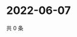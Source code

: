 # 2022-06-07

共 0 条

<!-- BEGIN WEIBO -->
<!-- 最后更新时间 Tue Jun 07 2022 15:16:05 GMT+0800 (China Standard Time) -->

<!-- END WEIBO -->
